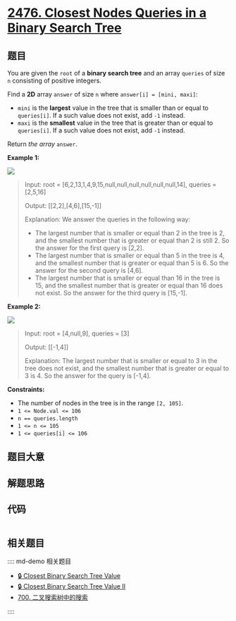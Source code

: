 # [2476. Closest Nodes Queries in a Binary Search Tree](https://leetcode.com/problems/closest-nodes-queries-in-a-binary-search-tree)

## 题目

You are given the `root` of a **binary search tree** and an array `queries` of
size `n` consisting of positive integers.

Find a **2D** array `answer` of size `n` where `answer[i] = [mini, maxi]`:

  * `mini` is the **largest** value in the tree that is smaller than or equal to `queries[i]`. If a such value does not exist, add `-1` instead.
  * `maxi` is the **smallest** value in the tree that is greater than or equal to `queries[i]`. If a such value does not exist, add `-1` instead.

Return _the array_ `answer`.



**Example 1:**

![](https://assets.leetcode.com/uploads/2022/09/28/bstreeedrawioo.png)

> Input: root = [6,2,13,1,4,9,15,null,null,null,null,null,null,14], queries = [2,5,16]
> 
> Output: [[2,2],[4,6],[15,-1]]
> 
> Explanation: We answer the queries in the following way:
> - The largest number that is smaller or equal than 2 in the tree is 2, and the smallest number that is greater or equal than 2 is still 2. So the answer for the first query is [2,2].
> - The largest number that is smaller or equal than 5 in the tree is 4, and the smallest number that is greater or equal than 5 is 6. So the answer for the second query is [4,6].
> - The largest number that is smaller or equal than 16 in the tree is 15, and the smallest number that is greater or equal than 16 does not exist. So the answer for the third query is [15,-1].

**Example 2:**

![](https://assets.leetcode.com/uploads/2022/09/28/bstttreee.png)

> Input: root = [4,null,9], queries = [3]
> 
> Output: [[-1,4]]
> 
> Explanation: The largest number that is smaller or equal to 3 in the tree does not exist, and the smallest number that is greater or equal to 3 is 4. So the answer for the query is [-1,4].

**Constraints:**

  * The number of nodes in the tree is in the range `[2, 105]`.
  * `1 <= Node.val <= 106`
  * `n == queries.length`
  * `1 <= n <= 105`
  * `1 <= queries[i] <= 106`


## 题目大意

## 解题思路

## 代码

```javascript

```

## 相关题目

:::: md-demo 相关题目
- [🔒 Closest Binary Search Tree Value](https://leetcode.com/problems/closest-binary-search-tree-value)
- [🔒 Closest Binary Search Tree Value II](https://leetcode.com/problems/closest-binary-search-tree-value-ii)
- [700. 二叉搜索树中的搜索](./0700.md)

::::
